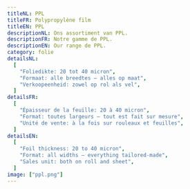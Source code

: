 ```yaml
---
titleNL: PPL
titleFR: Polypropylène film
titleEN: PPL
descriptionNL: Ons assortiment van PPL.
descriptionFR: Notre gamme de PPL.
descriptionEN: Our range de PPL.
category: folie
detailsNL:
  [
    "Foliedikte: 20 tot 40 micron",
    "Formaat: alle breedtes – alles op maat",
    "Verkoopeenheid: zowel op rol als vel",
  ]
detailsFR:
  [
    "Épaisseur de la feuille: 20 à 40 micron",
    "Format: toutes largeurs – tout est fait sur mesure",
    "Unité de vente: à la fois sur rouleaux et feuilles",
  ]
detailsEN:
  [
    "Foil thickness: 20 to 40 micron",
    "Format: all widths – everything tailored-made",
    "Sales unit: both on roll and sheet",
  ]
image: ["ppl.png"]
---
```

